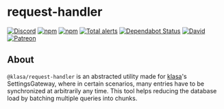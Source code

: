 # request-handler

[![Discord](https://discordapp.com/api/guilds/339942739275677727/embed.png)](https://klasa.js.org)
[![npm](https://img.shields.io/npm/v/@klasa/request-handler.svg?maxAge=3600)](https://www.npmjs.com/package/@klasa/request-handler)
[![npm](https://img.shields.io/npm/dt/@klasa/request-handler.svg?maxAge=3600)](https://www.npmjs.com/package/@klasa/request-handler)
[![Total alerts](https://img.shields.io/lgtm/alerts/g/dirigeants/request-handler.svg?logo=lgtm&logoWidth=18)](https://lgtm.com/projects/g/dirigeants/request-handler/alerts/)
[![Dependabot Status](https://api.dependabot.com/badges/status?host=github&repo=dirigeants/request-handler)](https://dependabot.com)
[![David](https://img.shields.io/david/dirigeants/request-handler.svg?maxAge=3600)](https://david-dm.org/dirigeants/request-handler)
[![Patreon](https://img.shields.io/badge/donate-patreon-F96854.svg)](https://www.patreon.com/klasa)

## About

`@klasa/request-handler` is an abstracted utility made for [klasa]'s SettingsGateway, where in certain scenarios, many
entries have to be synchronized at arbitrarily any time. This tool helps reducing the database load by batching multiple
queries into chunks.

[klasa]: https://github.com/dirigeants/klasa
